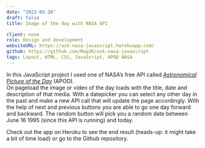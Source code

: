 ```yaml
---
date: "2022-03-16"
draft: false
title: Image of the day with NASA API

client: none
role: Design and development
websiteURL: https://ask-nasa-javascript.herokuapp.com/
github: https://github.com/MagdK/ask-nasa-javascript
tags: Layout, HTML, CSS, JavaScript, APOD NASA
---
```


In this JavaScript project I used one of NASA’s free API called [*Astronomical Picture of the Day*][Astronomical Picture of the Day] (APOD).  
On pageload the image or video of the day loads with the title, date and description of that media. With a datepicker you can select any other day in the past and make a new API call that will update the page accordingly. With the help of next and previous buttons you are able to go one day forward and backward. The random button will pick you a random date between June 16 1995 (since this API is running) and today. 

Check out the app on Heroku to see the end result (heads-up: it might take a bit of time load) or go to the Github repository.

[Astronomical Picture of the Day]: https://api.nasa.gov/